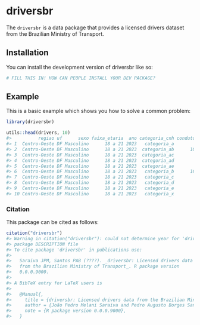 
<!-- README.md is generated from README.Rmd. Please edit that file -->

# driversbr

<!-- badges: start -->
<!-- badges: end -->

The `driversbr` is a data package that provides a licensed drivers
dataset from the Brazilian Ministry of Transport.

## Installation

You can install the development version of driversbr like so:

``` r
# FILL THIS IN! HOW CAN PEOPLE INSTALL YOUR DEV PACKAGE?
```

## Example

This is a basic example which shows you how to solve a common problem:

``` r
library(driversbr)

utils::head(drivers, 10)
#>          regiao uf      sexo faixa_etaria  ano categoria_cnh condutores
#> 1  Centro-Oeste DF Masculino      18 a 21 2023   categoria_a        127
#> 2  Centro-Oeste DF Masculino      18 a 21 2023  categoria_ab      10657
#> 3  Centro-Oeste DF Masculino      18 a 21 2023  categoria_ac          8
#> 4  Centro-Oeste DF Masculino      18 a 21 2023  categoria_ad         31
#> 5  Centro-Oeste DF Masculino      18 a 21 2023  categoria_ae          2
#> 6  Centro-Oeste DF Masculino      18 a 21 2023   categoria_b      16875
#> 7  Centro-Oeste DF Masculino      18 a 21 2023   categoria_c          6
#> 8  Centro-Oeste DF Masculino      18 a 21 2023   categoria_d         11
#> 9  Centro-Oeste DF Masculino      18 a 21 2023   categoria_e         NA
#> 10 Centro-Oeste DF Masculino      18 a 21 2023   categoria_x         NA
```

### Citation

This package can be cited as follows:

``` r
citation("driversbr")
#> Warning in citation("driversbr"): could not determine year for 'driversbr' from
#> package DESCRIPTION file
#> To cite package 'driversbr' in publications use:
#> 
#>   Saraiva JPM, Santos PAB (????). _driversbr: Licensed drivers data
#>   from the Brazilian Ministry of Transport_. R package version
#>   0.0.0.9000.
#> 
#> A BibTeX entry for LaTeX users is
#> 
#>   @Manual{,
#>     title = {driversbr: Licensed drivers data from the Brazilian Ministry of Transport},
#>     author = {João Pedro Melani Saraiva and Pedro Augusto Borges Santos},
#>     note = {R package version 0.0.0.9000},
#>   }
```
